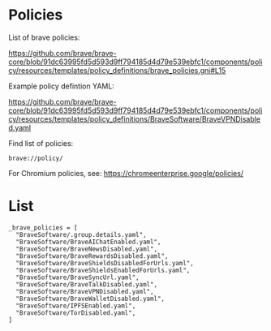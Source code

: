 # Policies
 
List of brave policies:

https://github.com/brave/brave-core/blob/91dc63995fd5d593d9ff794185d4d79e539ebfc1/components/policy/resources/templates/policy_definitions/brave_policies.gni#L15


Example policy defintion YAML:

https://github.com/brave/brave-core/blob/91dc63995fd5d593d9ff794185d4d79e539ebfc1/components/policy/resources/templates/policy_definitions/BraveSoftware/BraveVPNDisabled.yaml

Find list of policies:

```
brave://policy/
```


For Chromium policies, see:
https://chromeenterprise.google/policies/


# List

```
_brave_policies = [
  "BraveSoftware/.group.details.yaml",
  "BraveSoftware/BraveAIChatEnabled.yaml",
  "BraveSoftware/BraveNewsDisabled.yaml",
  "BraveSoftware/BraveRewardsDisabled.yaml",
  "BraveSoftware/BraveShieldsDisabledForUrls.yaml",
  "BraveSoftware/BraveShieldsEnabledForUrls.yaml",
  "BraveSoftware/BraveSyncUrl.yaml",
  "BraveSoftware/BraveTalkDisabled.yaml",
  "BraveSoftware/BraveVPNDisabled.yaml",
  "BraveSoftware/BraveWalletDisabled.yaml",
  "BraveSoftware/IPFSEnabled.yaml",
  "BraveSoftware/TorDisabled.yaml",
]
```